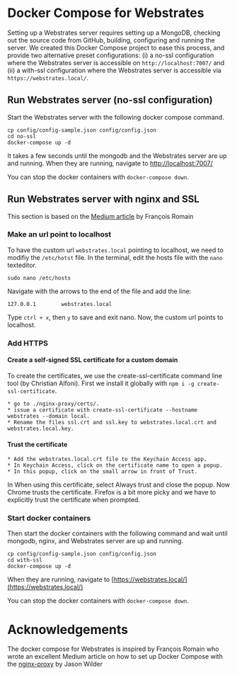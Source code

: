 # Docker Compose for Webstrates

Setting up a Webstrates server requires setting up a MongoDB, checking out the source code from GitHub, building, configuring and running the server. We created this Docker Compose project to ease this process, and provide two alternative preset configurations: (i) a no-ssl configuration where the Webstrates server is accessible on `http://localhost:7007/` and (ii) a with-ssl configuration where the Webstrates server is accessible via `https://webstrates.local/`.

## Run Webstrates server (no-ssl configuration)

Start the Webstrates server with the following docker compose command.

```
cp config/config-sample.json config/config.json
cd no-ssl
docker-compose up -d
```

It takes a few seconds until the mongodb and the Webstrates server are up and running. When they are running, navigate to [http://localhost:7007/](http://localhost:7007/)

You can stop the docker containers with `docker-compose down`.

## Run Webstrates server with nginx and SSL

This section is based on the [Medium article](https://medium.com/@francoisromain/set-a-local-web-development-environment-with-custom-urls-and-https-3fbe91d2eaf0) by François Romain

### Make an url point to localhost
To have the custom url `webstrates.local` pointing to localhost, we need to modifiy the `/etc/hotst` file. In the terminal, edit the hosts file with the `nano` texteditor.

```
sudo nano /etc/hosts
```

Navigate with the arrows to the end of the file and add the line:

```
127.0.0.1        webstrates.local
```

Type `ctrl + x`, then `y` to save and exit nano. Now, the custom url points to localhost.

### Add HTTPS

#### Create a self-signed SSL certificate for a custom domain
To create the certificates, we use the create-ssl-certificate command line tool (by Christian Alfoni). First we install it globally with `npm i -g create-ssl-certificate`.

    * go to ./nginx-proxy/certs/.
    * issue a certificate with create-ssl-certificate --hostname webstrates --domain local.
    * Rename the files ssl.crt and ssl.key to webstrates.local.crt and webstrates.local.key.

#### Trust the certificate
    * Add the webstrates.local.crt file to the Keychain Access app.
    * In Keychain Access, click on the certificate name to open a popup.
    * In this popup, click on the small arrow in front of Trust.

In When using this certificate, select Always trust and close the popup.
Now Chrome trusts the certificate. Firefox is a bit more picky and we have to explicitly trust the certificate when prompted.

### Start docker containers

Then start the docker containers with the following command and wait until mongodb, nginx, and Webstrates server are up and running.

```
cp config/config-sample.json config/config.json
cd with-ssl
docker-compose up -d
```

When they are running, navigate to [https://webstrates.local/](https://webstrates.local/)

You can stop the docker containers with `docker-compose down`.

# Acknowledgements

The docker compose for Webstrates is inspired by François Romain who wrote an excellent Medium article on how to set up Docker Compose with the [nginx-proxy](https://github.com/jwilder/nginx-proxy) by Jason Wilder